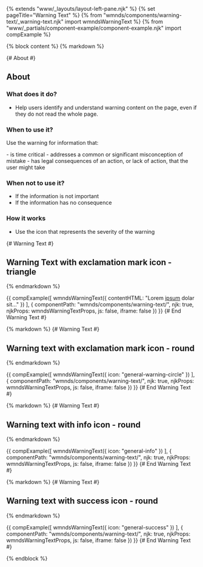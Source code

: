 {% extends "www/_layouts/layout-left-pane.njk" %}
{% set pageTitle="Warning Text" %}
{% from "wmnds/components/warning-text/_warning-text.njk" import wmndsWarningText %}
{% from "www/_partials/component-example/component-example.njk" import compExample %}

{% block content %}
{% markdown %}

{# About #}

## About

### What does it do?

- Help users identify and understand warning content on the page, even if they do not read the whole page.

### When to use it?

<p>Use the warning for information that:</p>
- is time critical
- addresses a common or significant misconception of mistake
- has legal consequences of an action, or lack of action, that the user might take

### When not to use it?

- If the information is not important
- If the information has no consequence

### How it works

- Use the icon that represents the severity of the warning

{# Warning Text #}

## Warning Text with exclamation mark icon - triangle

{% endmarkdown %}

{{
  compExample([
    wmndsWarningText({
      contentHTML: "Lorem <a href='#' title='lorem' target='_blank'>ipsum</a> dolar sit..."
    })
  ], {
    componentPath: "wmnds/components/warning-text/",
    njk: true,
    njkProps: wmndsWarningTextProps,
    js: false,
    iframe: false
  })
}}
{# End Warning Text #}

{% markdown %}
{# Warning Text #}

## Warning text with exclamation mark icon - round

{% endmarkdown %}

{{
  compExample([
    wmndsWarningText({
      icon: "general-warning-circle"
    })
  ], {
    componentPath: "wmnds/components/warning-text/",
    njk: true,
    njkProps: wmndsWarningTextProps,
    js: false,
    iframe: false
  })
}}
{# End Warning Text #}

{% markdown %}
{# Warning Text #}

## Warning text with info icon - round

{% endmarkdown %}

{{
  compExample([
    wmndsWarningText({
      icon: "general-info"
    })
  ], {
    componentPath: "wmnds/components/warning-text/",
    njk: true,
    njkProps: wmndsWarningTextProps,
    js: false,
    iframe: false
  })
}}
{# End Warning Text #}

{% markdown %}
{# Warning Text #}

## Warning text with success icon - round

{% endmarkdown %}

{{
  compExample([
    wmndsWarningText({
      icon: "general-success"
    })
  ], {
    componentPath: "wmnds/components/warning-text/",
    njk: true,
    njkProps: wmndsWarningTextProps,
    js: false,
    iframe: false
  })
}}
{# End Warning Text #}

{% endblock %}
